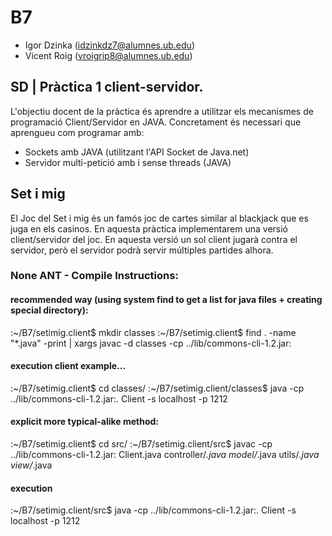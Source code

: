 # B7
* Igor Dzinka (idzinkdz7@alumnes.ub.edu)
* Vicent Roig (vroigrip8@alumnes.ub.edu)

## SD | Pràctica 1 client-servidor.
L'objectiu docent de la pràctica és aprendre a utilitzar els mecanismes de programació Client/Servidor en JAVA. Concretament és necessari que aprengueu com programar amb:
* Sockets amb JAVA (utilitzant l'API Socket de Java.net)
* Servidor multi-petició amb i sense threads (JAVA)

## Set i mig
El Joc del Set i mig és un famós joc de cartes similar al blackjack que es juga en els casinos. En aquesta pràctica implementarem una versió client/servidor del joc. En aquesta versió un sol client jugarà contra el servidor, però el servidor podrà servir múltiples partides alhora.



### None ANT - Compile Instructions:

#### recommended way (using system find to get a list for java files + creating special directory):
:~/B7/setimig.client$ mkdir classes
:~/B7/setimig.client$ find . -name "*.java" -print | xargs javac -d classes -cp ../lib/commons-cli-1.2.jar:

#### execution client example...
:~/B7/setimig.client$ cd classes/
:~/B7/setimig.client/classes$ java -cp ../lib/commons-cli-1.2.jar:. Client -s localhost -p 1212

#### explicit more typical-alike method:
:~/B7/setimig.client$ cd src/
:~/B7/setimig.client/src$ javac -cp ../lib/commons-cli-1.2.jar: Client.java controller/*.java model/*.java utils/*.java view/*.java

#### execution
:~/B7/setimig.client/src$ java -cp ../lib/commons-cli-1.2.jar:. Client -s localhost -p 1212

